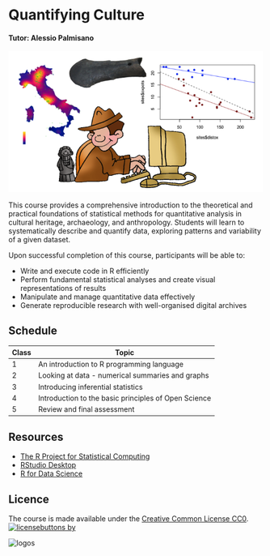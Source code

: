 # Quantifying Culture

#### Tutor: Alessio Palmisano

![Fig1](https://github.com/apalmisano82/Quantifying-Culture/blob/main/Screenshot%202025-03-28%20at%2020.30.55.png)

This course provides a comprehensive introduction to the theoretical and practical foundations of statistical methods for quantitative analysis in cultural heritage, archaeology, and anthropology. Students will learn to systematically describe and quantify data, exploring patterns and variability of a given dataset.

Upon successful completion of this course, participants will be able to:
* Write and execute code in R efficiently
* Perform fundamental statistical analyses and create visual representations of results
* Manipulate and manage quantitative data effectively
* Generate reproducible research with well-organised digital archives

## Schedule

| Class | Topic                          |
|-------|---------------------------     |
| 1     | An introduction to R programming language |
| 2     | Looking at data - numerical summaries and graphs |
| 3     | Introducing inferential statistics |
| 4     | Introduction to the basic principles of Open Science |
| 5     | Review and final assessment |

## Resources

* [The R Project for Statistical Computing](https://www.r-project.org/)
* [RStudio Desktop](https://posit.co/download/rstudio-desktop/)
* [R for Data Science](https://r4ds.had.co.nz/index.html)

## Licence
The course is made available under the [Creative Common License CC0](https://creativecommons.org/publicdomain/zero/1.0/).
[![licensebuttons by](https://licensebuttons.net/l/zero/1.0/88x31.png)](https://creativecommons.org/publicdomain/zero/1.0/)



![logos](https://github.com/user-attachments/assets/688d1ff9-c1b4-4343-a321-524fce5279cb)
